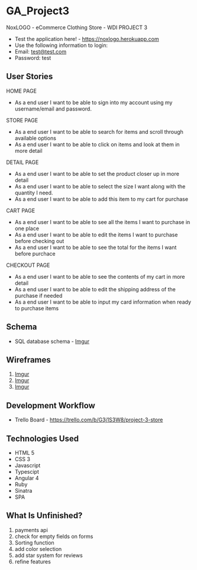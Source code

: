 # GA_Project3

NoxLOGO - eCommerce Clothing Store - WDI PROJECT 3

- Test the application here! - https://noxlogo.herokuapp.com
- Use the following information to login:
- Email: test@test.com
- Password: test

## User Stories

HOME PAGE 
- As a end user I want to be able to sign into my account using my username/email and password.

STORE PAGE
- As a end user I want to be able to search for items and scroll through available options 
- As a end user I want to be able to click on items and look at them in more detail

DETAIL PAGE
- As a end user I want to be able to set the product closer up in more detail 
- As a end user I want to be able to select the size I want along with the quantity I need.
- As a end user I want to be able to add this item to my cart for purchase

CART PAGE
- As a end user I want to be able to see all the items I want to purchase in one place
- As a end user I want to be able to edit the items I want to purchase before checking out
- As a end user I want to be able to see the total for the items I want before purchace

CHECKOUT PAGE
- As a end user I want to be able to see the contents of my cart in more detail
- As a end user I want to be able to edit the shipping address of the purchase if needed
- As a end user I want to be able to input my card information when ready to purchase items

## Schema

- SQL database schema - [Imgur](http://i.imgur.com/RXCGRLp.png)

## Wireframes

1. [Imgur](http://i.imgur.com/XKAyUuD.jpg)
2. [Imgur](http://i.imgur.com/Xa7zeP6.jpg)
3. [Imgur](http://i.imgur.com/NCZwOkP.jpg)


## Development Workflow

- Trello Board - https://trello.com/b/G3j1S3W8/project-3-store

## Technologies Used

- HTML 5
- CSS 3
- Javascript
- Typescipt
- Angular 4
- Ruby
- Sinatra
- SPA

## What Is Unfinished?

1. payments api 
2. check for empty fields on forms
3. Sorting function
4. add color selection
5. add star system for reviews
6. refine features
